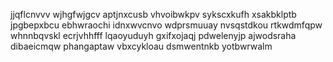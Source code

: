 jjqflcnvvv wjhgfwjgcv aptjnxcusb vhvoibwkpv sykscxkufh xsakbklptb jpgbepxbcu ebhwraochi idnxwvcnvo
wdprsmuuay nvsqstdkou rtkwdmfqpw whnnbqvskl ecrjvhhfff lqaoyuduyh gxifxojaqj pdwelenyjp ajwodsraha dibaeicmqw
phangaptaw vbxcykloau dsmwentnkb yotbwrwalm
